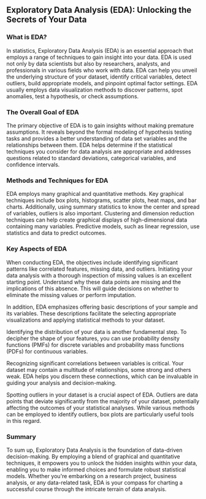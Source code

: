 ## Exploratory Data Analysis (EDA): Unlocking the Secrets of Your Data
### What is EDA?
In statistics, Exploratory Data Analysis (EDA) is an essential approach that employs a range of techniques to gain insight into your data. EDA is used not only by data scientists but also by researchers, analysts, and professionals in various fields who work with data. EDA can help you unveil the underlying structure of your dataset, identify critical variables, detect outliers, build appropriate models, and pinpoint optimal factor settings. EDA usually employs data visualization methods to discover patterns, spot anomalies, test a hypothesis, or check assumptions.
### The Overall Goal of EDA
The primary objective of EDA is to gain insights without making premature assumptions. It reveals beyond the formal modeling of hypothesis testing tasks and provides a better understanding of data set variables and the relationships between them. EDA helps determine if the statistical techniques you consider for data analysis are appropriate and addresses questions related to standard deviations, categorical variables, and confidence intervals.
### Methods and Techniques for EDA
EDA employs many graphical and quantitative methods. Key graphical techniques include box plots, histograms, scatter plots, heat maps, and bar charts. Additionally, using summary statistics to know the center and spread of variables, outliers is also important. Clustering and dimension reduction techniques can help create graphical displays of high-dimensional data containing many variables. Predictive models, such as linear regression, use statistics and data to predict outcomes.
### Key Aspects of EDA
When conducting EDA, the objectives include identifying significant patterns like correlated features, missing data, and outliers. Initiating your data analysis with a thorough inspection of missing values is an excellent starting point. Understand why these data points are missing and the implications of this absence. This will guide decisions on whether to eliminate the missing values or perform imputation.  

In addition, EDA emphasizes offering basic descriptions of your sample and its variables. These descriptions facilitate the selecting appropriate visualizations and applying statistical methods to your dataset.   

Identifying the distribution of your data is another fundamental step. To decipher the shape of your features, you can use probability density functions (PMFs) for discrete variables and probability mass functions (PDFs) for continuous variables.  

Recognizing significant correlations between variables is critical. Your dataset may contain a multitude of relationships, some strong and others weak. EDA helps you discern these connections, which can be invaluable in guiding your analysis and decision-making.  

Spotting outliers in your dataset is a crucial aspect of EDA. Outliers are data points that deviate significantly from the majority of your dataset, potentially affecting the outcomes of your statistical analyses. While various methods can be employed to identify outliers, box plots are particularly useful tools in this regard.

### Summary
To sum up, Exploratory Data Analysis is the foundation of data-driven decision-making. By employing a blend of graphical and quantitative techniques, it empowers you to unlock the hidden insights within your data, enabling you to make informed choices and formulate robust statistical models. Whether you're embarking on a research project, business analysis, or any data-related task, EDA is your compass for charting a successful course through the intricate terrain of data analysis.

